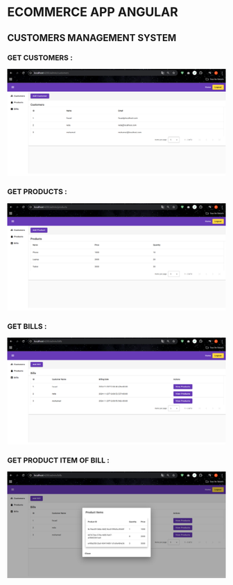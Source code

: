 # ECOMMERCE APP ANGULAR

## CUSTOMERS MANAGEMENT SYSTEM

### GET CUSTOMERS :

![customers](captures/customers.png)

### GET PRODUCTS :

![products](captures/products.png)

### GET BILLS :

![bills](captures/bills.png)

### GET PRODUCT ITEM OF BILL :

![product items](captures/productItems.png)
